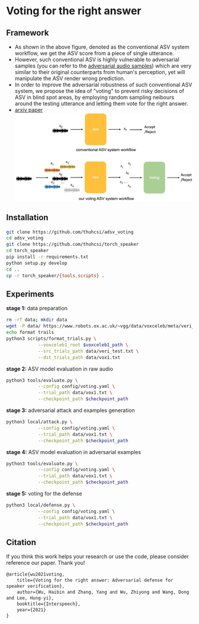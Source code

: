 # Voting for the right answer

<!-- * [audio samples](https://zyzisyz.github.io/voting_audio_samples/)
* [arxiv paper](https://arxiv.org/abs/2106.07868) -->
## Framework
- As shown in the above figure, denoted as the conventional ASV system workflow, we get the ASV score from a piece of single utterance.
- However, such conventional ASV is highly vulnerable to adversarial samples (you can refer to the [adversarial audio samples](https://zyzisyz.github.io/voting_audio_samples/)) which are very similar to their original counterparts from human's perception, yet will manipulate the ASV render wrong prediction.
- In order to improve the adversarial robustness of such conventional ASV system, we propose the idea of "voting" to prevent risky decisions of ASV in blind spot areas, by employing random sampling neibours around the testing utterance and letting them vote for the right answer.
- [arxiv paper](https://arxiv.org/abs/2106.07868)
![](docs/workflow.png)


## Installation

```bash
git clone https://github.com/thuhcsi/adsv_voting
cd adsv_voting
git clone https://github.com/thuhcsi/torch_speaker
cd torch_speaker
pip install -r requirements.txt
python setup.py develop
cd ..
cp -r torch_speaker/{tools,scripts} .
```

## Experiments

**stage 1:** data preparation

```bash
rm -rf data; mkdir data
wget -P data/ https://www.robots.ox.ac.uk/~vgg/data/voxceleb/meta/veri_test.txt
echo format trails
python3 scripts/format_trials.py \
			--voxceleb1_root $voxceleb1_path \
			--src_trials_path data/veri_test.txt \
			--dst_trials_path data/vox1.txt
```

**stage 2:** ASV model evaluation in raw audio

```bash
python3 tools/evaluate.py \
			--config config/voting.yaml \
			--trial_path data/vox1.txt \
			--checkpoint_path $checkpoint_path
```

**stage 3:** adversarial attack and examples generation

```bash
python3 local/attack.py \
			--config config/voting.yaml \
			--trial_path data/vox1.txt \
			--checkpoint_path $checkpoint_path
```

**stage 4:** ASV model evaluation in adversarial examples

```bash
python3 tools/evaluate.py \
			--config config/voting.yaml \
			--trial_path data/vox1.txt \
			--checkpoint_path $checkpoint_path
```

**stage 5:** voting for the defense

```bash
python3 local/defense.py \
			--config config/voting.yaml \
			--trial_path data/vox1.txt \
			--checkpoint_path $checkpoint_path
```

## Citation

If you think this work helps your research or use the code, please consider reference our paper. Thank you!

```
@article{wu2021voting,
	title={Voting for the right answer: Adversarial defense for speaker verification},
	author={Wu, Haibin and Zhang, Yang and Wu, Zhiyong and Wang, Dong and Lee, Hung-yi},
	booktitle={Interspeech},
	year={2021}
}
```
